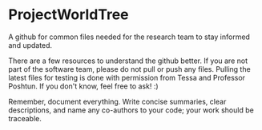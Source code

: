 # ProjectWorldTree
A github for common files needed for the research team to stay informed and updated.


There are a few resources to understand the github better. If you are not part of the software team,
please do not pull or push any files. Pulling the latest files for testing is done with permission from Tessa and
Professor Poshtun. If you don't know, feel free to ask! :)

Remember, document everything. Write concise summaries, clear descriptions, and name any co-authors to your code; your work should be traceable. 
